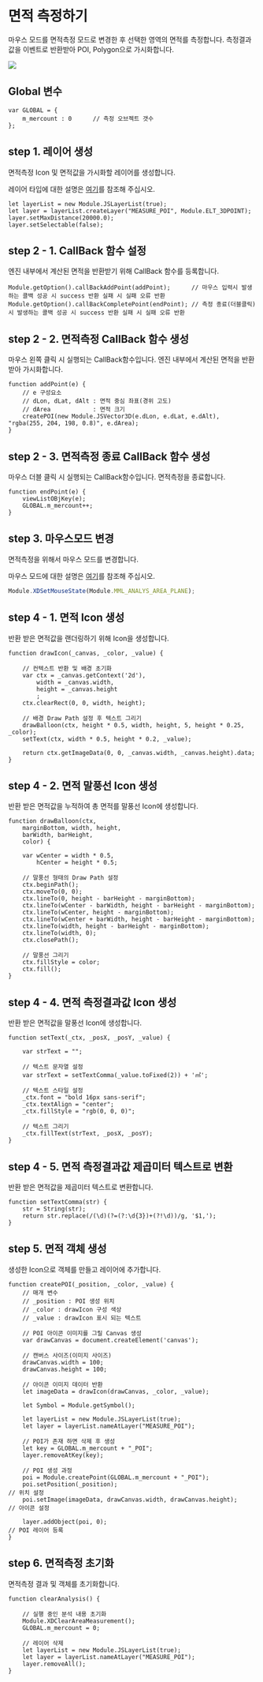 # 면적 측정하기

마우스 모드를 면적측정 모드로 변경한 후 선택한 영역의 면적를 측정합니다. 측정결과값을 이벤트로 반환받아 POI, Polygon으로 가시화합니다.

![](../.gitbook/assets/area.png)

## Global 변수
```
var GLOBAL = {
	m_mercount : 0		// 측정 오브젝트 갯수
};
```

## step 1. 레이어 생성

면적측정 Icon 및 면적값을 가시화할 레이어를 생성합니다.

레이어 타입에 대한 설명은 [여기](../etc/type-list.md)를 참조해 주십시오.

```
let layerList = new Module.JSLayerList(true);
let layer = layerList.createLayer("MEASURE_POI", Module.ELT_3DPOINT);
layer.setMaxDistance(20000.0);
layer.setSelectable(false);
```

## step 2 - 1. CallBack 함수 설정

엔진 내부에서 계산된 면적을 반환받기 위해 CallBack 함수를 등록합니다.

```
Module.getOption().callBackAddPoint(addPoint);		// 마우스 입력시 발생하는 콜백 성공 시 success 반환 실패 시 실패 오류 반환
Module.getOption().callBackCompletePoint(endPoint);	// 측정 종료(더블클릭) 시 발생하는 콜백 성공 시 success 반환 실패 시 실패 오류 반환
```

## step 2 - 2. 면적측정 CallBack 함수 생성

마우스 왼쪽 클릭 시 실행되는 CallBack함수입니다. 엔진 내부에서 계산된 면적을 반환받아 가시화합니다.

```
function addPoint(e) {
	// e 구성요소
	// dLon, dLat, dAlt : 면적 중심 좌표(경위 고도)
	// dArea			: 면적 크기	
	createPOI(new Module.JSVector3D(e.dLon, e.dLat, e.dAlt), "rgba(255, 204, 198, 0.8)", e.dArea);
}
```

## step 2 - 3. 면적측정 종료 CallBack 함수 생성

마우스 더블 클릭 시 실행되는 CallBack함수입니다. 면적측정을 종료합니다.

```
function endPoint(e) {
	viewListOBjKey(e);
	GLOBAL.m_mercount++;
}
```

## step 3. 마우스모드 변경

면적측정을 위해서 마우스 모드를 변경합니다.

마우스 모드에 대한 설명은 [여기](../etc/type-list.md)를 참조해 주십시오.

```javascript
Module.XDSetMouseState(Module.MML_ANALYS_AREA_PLANE);
```

## step 4 - 1. 면적 Icon 생성

반환 받은 면적값을 랜더링하기 위해 Icon을 생성합니다.

```
function drawIcon(_canvas, _color, _value) {

	// 컨텍스트 반환 및 배경 초기화
	var ctx = _canvas.getContext('2d'),
		width = _canvas.width,
		height = _canvas.height
		;
	ctx.clearRect(0, 0, width, height);

	// 배경 Draw Path 설정 후 텍스트 그리기
	drawBalloon(ctx, height * 0.5, width, height, 5, height * 0.25, _color);
	setText(ctx, width * 0.5, height * 0.2, _value);

	return ctx.getImageData(0, 0, _canvas.width, _canvas.height).data;
}
```

## step 4 - 2. 면적 말풍선 Icon 생성

반환 받은 면적값을 누적하여 총 면적를 말풍선 Icon에 생성합니다.

```
function drawBalloon(ctx,
	marginBottom, width, height,
	barWidth, barHeight,
	color) {

	var wCenter = width * 0.5,
		hCenter = height * 0.5;

	// 말풍선 형태의 Draw Path 설정
	ctx.beginPath();
	ctx.moveTo(0, 0);
	ctx.lineTo(0, height - barHeight - marginBottom);
	ctx.lineTo(wCenter - barWidth, height - barHeight - marginBottom);
	ctx.lineTo(wCenter, height - marginBottom);
	ctx.lineTo(wCenter + barWidth, height - barHeight - marginBottom);
	ctx.lineTo(width, height - barHeight - marginBottom);
	ctx.lineTo(width, 0);
	ctx.closePath();

	// 말풍선 그리기
	ctx.fillStyle = color;
	ctx.fill();
}
```

## step 4 - 4. 면적 측정결과값 Icon 생성

반환 받은 면적값을 말풍선 Icon에 생성합니다.

```
function setText(_ctx, _posX, _posY, _value) {

	var strText = "";

	// 텍스트 문자열 설정
	var strText = setTextComma(_value.toFixed(2)) + '㎡';

	// 텍스트 스타일 설정
	_ctx.font = "bold 16px sans-serif";
	_ctx.textAlign = "center";
	_ctx.fillStyle = "rgb(0, 0, 0)";

	// 텍스트 그리기
	_ctx.fillText(strText, _posX, _posY);
}
```

## step 4 - 5. 면적 측정결과값 제곱미터 텍스트로 변환

반환 받은 면적값을 제곱미터 텍스트로 변환합니다.

```
function setTextComma(str) {
	str = String(str);
	return str.replace(/(\d)(?=(?:\d{3})+(?!\d))/g, '$1,');
}
```

## step 5. 면적 객체 생성

생성한 Icon으로 객체를 만들고 레이어에 추가합니다.

```
function createPOI(_position, _color, _value) {
	// 매개 변수
	// _position : POI 생성 위치
	// _color : drawIcon 구성 색상
	// _value : drawIcon 표시 되는 텍스트

	// POI 아이콘 이미지를 그릴 Canvas 생성
	var drawCanvas = document.createElement('canvas');
	
	// 캔버스 사이즈(이미지 사이즈)
	drawCanvas.width = 100;
	drawCanvas.height = 100;

	// 아이콘 이미지 데이터 반환
	let imageData = drawIcon(drawCanvas, _color, _value);

	let Symbol = Module.getSymbol();

	let layerList = new Module.JSLayerList(true);
	let layer = layerList.nameAtLayer("MEASURE_POI");

	// POI가 존재 하면 삭제 후 생성
	let key = GLOBAL.m_mercount + "_POI";
	layer.removeAtKey(key);
	
	// POI 생성 과정
	poi = Module.createPoint(GLOBAL.m_mercount + "_POI");
	poi.setPosition(_position);												// 위치 설정
	poi.setImage(imageData, drawCanvas.width, drawCanvas.height);			// 아이콘 설정
	
	layer.addObject(poi, 0);												// POI 레이어 등록
}
```

## step 6. 면적측정 초기화

면적측정 결과 및 객체를 초기화합니다.

```
function clearAnalysis() {

	// 실행 중인 분석 내용 초기화
	Module.XDClearAreaMeasurement();
	GLOBAL.m_mercount = 0;
	
	// 레이어 삭제
	let layerList = new Module.JSLayerList(true);
	let layer = layerList.nameAtLayer("MEASURE_POI");
	layer.removeAll();
}
```